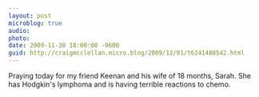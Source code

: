 ```yaml
---
layout: post
microblog: true
audio: 
photo: 
date: 2009-11-30 18:00:00 -0600
guid: http://craigmcclellan.micro.blog/2009/12/01/t6241488542.html
---
```

Praying today for my friend Keenan and his wife of 18 months, Sarah.  She has Hodgkin's lymphoma and is having terrible reactions to chemo.
